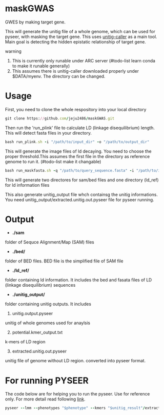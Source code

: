 # maskGWAS
GWES by making target gene.

This will generate the unitig file of a whole genome, which can be used for pyseer, with masking the target gene. This uses [unitig-caller](https://github.com/bacpop/unitig-caller) as a main tool. Main goal is detecting the hidden epistatic relationship of target gene.

warning
1. This is currently only runable under ARC server (#todo-list learn conda to make it runable generally) 
2. This assumes there is unitig-caller downloaded properly under $DATA/myenv. The directory can be changed.

# Usage

First, you need to clone the whole respository into your local directory

```ruby
git clone https://github.com/jeju2486/maskGWAS.git
```

Then run the 'run_plink' file to calculate LD (linkage disequilibrium) length. This will detect fasta files in your directory.

```ruby
bash run_plink.sh -i "/path/to/input_dir" -o "/path/to/output_dir"
```

This will generate the image files of ld decaying. You need to choose the proper threshold.This assumes the first file in the directory as reference genome to run it. (#todo-list make it changable)

```ruby
bash run_maskfasta.sh -q "/path/to/query_sequence.fasta" -i "/path/to/input_dir" -d 3000 -o "/path/to/output_dir" -t 12
```

This will generate two directores for sam/bed files and one directory (ld_ref) for ld information files

This also generate unitig_output file whch containsg the unitig informations. You need unitig_output/extracted.unitig.out.pyseer file for pyseer running. 

# Output

* **./sam**

folder of Sequce Alignment/Map (SAM) files 

* **./bed/**

folder of BED files. BED file is the simplified file of SAM file

* **./ld_ref/**

folder containing ld information. It includes the bed and fasata files of LD (linkage disequilibrium) sequences

* **./unitig_output/**

folder containing unitig outputs. It includes

1. unitig.output.pyseer

unitig of whole genomes used for anaylsis

2. potential.kmer_output.txt

k-mers of LD region

3. extracted.unitig.out.pyseer

unitig file of genome without LD region. converted into pyseer format.

# For running PYSEER

The code below are for helping you to run the pyseer. Use for reference only. For more detail read following [link](https://pyseer.readthedocs.io/en/master/tutorial.html).


```ruby
pyseer --lmm --phenotypes "$phenotype" --kmers "$unitig_result"/extracted.unitig.out.pyseer.gz --similarity phylogeny_wholegenome.tsv --print-samples --output-patterns "$result_dir"/kmer_patterns.txt --cpu 24 > "$result_dir"/sccmec_kmers.txt
```
